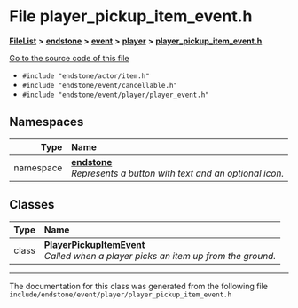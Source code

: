 

# File player\_pickup\_item\_event.h



[**FileList**](files.md) **>** [**endstone**](dir_6cf277b678674f97c7a2b6b3b2447b33.md) **>** [**event**](dir_f1d783c0ad83ee143d16e768ebca51c8.md) **>** [**player**](dir_7c05c37b25e9c9eccd9c63c2d313ba28.md) **>** [**player\_pickup\_item\_event.h**](player__pickup__item__event_8h.md)

[Go to the source code of this file](player__pickup__item__event_8h_source.md)



* `#include "endstone/actor/item.h"`
* `#include "endstone/event/cancellable.h"`
* `#include "endstone/event/player/player_event.h"`













## Namespaces

| Type | Name |
| ---: | :--- |
| namespace | [**endstone**](namespaceendstone.md) <br>_Represents a button with text and an optional icon._  |


## Classes

| Type | Name |
| ---: | :--- |
| class | [**PlayerPickupItemEvent**](classendstone_1_1PlayerPickupItemEvent.md) <br>_Called when a player picks an item up from the ground._  |



















































------------------------------
The documentation for this class was generated from the following file `include/endstone/event/player/player_pickup_item_event.h`

